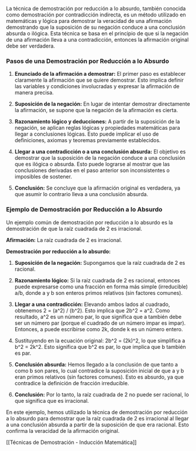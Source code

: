 La técnica de demostración por reducción a lo absurdo, también conocida como demostración por contradicción indirecta, es un método utilizado en matemáticas y lógica para demostrar la veracidad de una afirmación demostrando que la suposición de su negación conduce a una conclusión absurda o ilógica. Esta técnica se basa en el principio de que si la negación de una afirmación lleva a una contradicción, entonces la afirmación original debe ser verdadera.

### Pasos de una Demostración por Reducción a lo Absurdo

1. **Enunciado de la afirmación a demostrar:** El primer paso es establecer claramente la afirmación que se quiere demostrar. Esto implica definir las variables y condiciones involucradas y expresar la afirmación de manera precisa.

2. **Suposición de la negación:** En lugar de intentar demostrar directamente la afirmación, se supone que la negación de la afirmación es cierta.

3. **Razonamiento lógico y deducciones:** A partir de la suposición de la negación, se aplican reglas lógicas y propiedades matemáticas para llegar a conclusiones lógicas. Esto puede implicar el uso de definiciones, axiomas y teoremas previamente establecidos.

4. **Llegar a una contradicción o a una conclusión absurda:** El objetivo es demostrar que la suposición de la negación conduce a una conclusión que es ilógica o absurda. Esto puede lograrse al mostrar que las conclusiones derivadas en el paso anterior son inconsistentes o imposibles de sostener.

5. **Conclusión:** Se concluye que la afirmación original es verdadera, ya que asumir lo contrario lleva a una conclusión absurda.

### Ejemplo de Demostración por Reducción a lo Absurdo

Un ejemplo común de demostración por reducción a lo absurdo es la demostración de que la raíz cuadrada de 2 es irracional.

**Afirmación:** La raíz cuadrada de 2 es irracional.

**Demostración por reducción a lo absurdo:**
1. **Suposición de la negación:** Supongamos que la raíz cuadrada de 2 es racional.

2. **Razonamiento lógico:** Si la raíz cuadrada de 2 es racional, entonces puede expresarse como una fracción en forma más simple (irreducible) a/b, donde a y b son enteros primos relativos (sin factores comunes).

3. **Llegar a una contradicción:** Elevando ambos lados al cuadrado, obtenemos 2 = (a^2) / (b^2). Esto implica que 2b^2 = a^2. Como resultado, a^2 es un número par, lo que significa que a también debe ser un número par (porque el cuadrado de un número impar es impar). Entonces, a puede escribirse como 2k, donde k es un número entero.

4. Sustituyendo en la ecuación original: 2b^2 = (2k)^2, lo que simplifica a b^2 = 2k^2. Esto significa que b^2 es par, lo que implica que b también es par.

5. **Conclusión absurda:** Hemos llegado a la conclusión de que tanto a como b son pares, lo cual contradice la suposición inicial de que a y b eran primos relativos (sin factores comunes). Esto es absurdo, ya que contradice la definición de fracción irreducible.

6. **Conclusión:** Por lo tanto, la raíz cuadrada de 2 no puede ser racional, lo que significa que es irracional.

En este ejemplo, hemos utilizado la técnica de demostración por reducción a lo absurdo para demostrar que la raíz cuadrada de 2 es irracional al llegar a una conclusión absurda a partir de la suposición de que era racional. Esto confirma la veracidad de la afirmación original.

[[Técnicas de Demostración - Inducción Matemática]]
